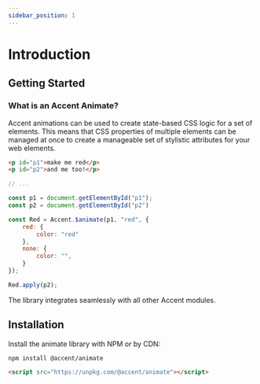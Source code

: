 ```yaml
---
sidebar_position: 1
---
```


# Introduction

## Getting Started

### What is an Accent Animate?

Accent animations can be used to create state-based CSS logic for a set of elements. This means that CSS properties of multiple elements can be managed at once to create a manageable set of stylistic attributes for your web elements. 

```html
<p id="p1">make me red</p>
<p id="p2">and me too!</p>
```

```js
// ... 

const p1 = document.getElementById("p1"); 
const p2 = document.getElementById("p2")

const Red = Accent.$animate(p1, "red", {
    red: {
        color: "red"
    }, 
    none: {
        color: "",
    }
}); 

Red.apply(p2);
```

The library integrates seamlessly with all other Accent modules. 

## Installation

Install the animate library with NPM or by CDN:

```shell
npm install @accent/animate
```

```html
<script src="https://unpkg.com/@accent/animate"></script>
```